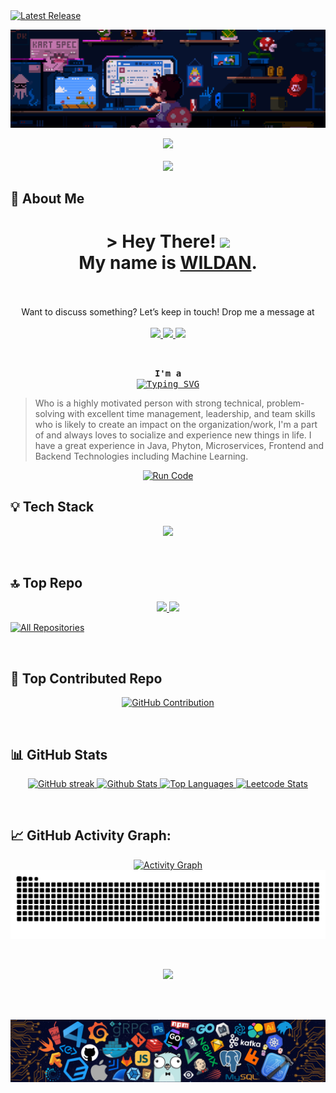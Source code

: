 <a href="https://github.com/Wildanae123/Wildanae123/releases" target="_blank">
  <img src="https://img.shields.io/github/v/release/Wildanae123/Wildanae123?style=for-the-badge&label=Latest%20Release&labelColor=141321&color=ff008c" alt="Latest Release" />
</a>

![alt text](Images/Mario-Bross-Banner.gif)
<p align="center" id="visitor-badge">
  <a href="https://u8views.com/github/Wildanae123">
    <img src="https://u8views.com/api/v1/github/profiles/104717412/views/day-week-month-total-count.svg">
  </a>
  <br/>
  <br/>
  <a href="https://github.com/Wildanae123?tab=followers" target="_blank">
    <img src="https://img.shields.io/github/followers/Wildanae123?label=Followers&style=for-the-badge&labelColor=141321&color=ff008c">
  </a>
</p>

## 🧑 About Me

<h1 align="center">
  &gt; Hey There! 
  <img src="https://media.giphy.com/media/hvRJCLFzcasrR4ia7z/giphy.gif" width="30px">
  <br/>
  My name is <b><ins>WILDAN</ins></b>.
  <br/>
  <br/>
</h1>

<p align="center">
Want to discuss something? Let’s keep in touch! Drop me a message at
  <br>
  <br>
  <a href="https://www.linkedin.com/in/wildan-andika-permana/" target="_blank">
    <img src="https://custom-icon-badges.demolab.com/badge/LinkedIn-0A66C2?style=for-the-badge&logo=linkedin-white&labelColor=141321&color=141321">
  </a>
  
  <a href="https://www.instagram.com/willldanae/" target="_blank">
    <img src="https://img.shields.io/badge/Instagram-fe4164?style=for-the-badge&logo=instagram&labelColor=141321&color=141321">
  </a>
  <a href="https://www.facebook.com/willldanae/" target="_blank">
    <img src="https://img.shields.io/badge/Facebook-20BEFF?style=for-the-badge&logo=facebook&labelColor=141321&color=141321">
  </a>
</p>
<br/>

<p align="center">
  <samp>
    <b>I'm a</b>
    <br/>
    <a href="https://git.io/typing-svg">
      <img src="https://readme-typing-svg.demolab.com?font=Laila&pause=1000&color=FF008C&center=true&vCenter=true&random=true&width=435&lines=Information+technology+support;Software+Developer;Programmer" alt="Typing SVG" />
    </a>
  </samp>
</p>


> Who is a highly motivated person with strong technical, problem-solving with excellent time management, leadership, and team skills who is likely to create an impact on the organization/work, I'm a part of and always loves to socialize and experience new things in life. I have a great experience in Java, Phyton, Microservices, Frontend and Backend Technologies including Machine Learning.

<p align="center">
  <a href="https://replit.com/@wildanaedev/MyProfile?v=1" target="_blank">
    <img src="https://img.shields.io/badge/Run%20My%20Code-ff008c?style=for-the-badge&labelColor=141321&color=ff008c&logo=python&logoColor=ff008c" alt="Run Code">
  </a>
</p>

## 💡 Tech Stack

<p align="center">
  <a href="https://skillicons.dev">
    <img src="https://skillicons.dev/icons?i=javascript,python,react,nodejs,tensorflow,mongodb,mysql,grafana,linux,aws,docker,kubernetes,figma&theme=dark&perline=5" />
  </a>
</p>
<br/>

## 🔝 Top Repo

<p align="center">
  <a href="https://github.com/Wildanae123/Proyek-Todo-Apps">
    <img src="https://github-readme-stats.vercel.app/api/pin/?username=Wildanae123&repo=Proyek-Todo-Apps&border_color=ee3e86&bg_color=141321&title_color=ee3e86&text_color=8bcecc&icon_color=7F3FBF" />
  </a>
  <a href="https://github.com/Wildanae123/Implementasi-Web-Storage">
    <img src="https://github-readme-stats.vercel.app/api/pin/?username=Wildanae123&repo=Implementasi-Web-Storage&border_color=ee3e86&bg_color=141321&title_color=ee3e86&text_color=8bcecc&icon_color=7F3FBF" />
  </a>
</p>
<p align="left">
  <a href="https://github.com/Wildanae123?tab=repositories" target="_blank"><img alt="All Repositories" title="All Repositories" src="https://custom-icon-badges.demolab.com/badge/-All%20Repositories-2962FF?style=for-the-badge&logoColor=ff008c&logo=fork&labelColor=141321&color=141321" /></a>
</p>
<br/>

## 👑 Top Contributed Repo

<p align="center">
  <a href="https://github.com/Wildanae123">
    <img src="https://github-profile-summary-cards.vercel.app/api/cards/profile-details?username=Wildanae123&theme=radical" alt="GitHub Contribution"/>
  </a>
</p>
<br/>

## 📊 GitHub Stats

<p align="center">
  <a href="https://github.com/Wildanae123">
    <img src="https://github-readme-streak-stats.herokuapp.com/?user=Wildanae123&theme=radical&border=ee3e86&background=141321&date_format=j%20M%5B%20Y%5D&order=3" alt="GitHub streak"/>
  </a>
  <a href="https://github.com/Wildanae123">
    <img src="https://denvercoder1-github-readme-stats.vercel.app/api?username=Wildanae123&show_icons=true&count_private=true&theme=radical&border_color=ee3e86&bg_color=141321&title_color=EE3E86&icon_color=F4D546" alt="Github Stats"/>
  </a>
  <a href="https://github.com/Wildanae123">
    <img src="https://denvercoder1-github-readme-stats.vercel.app/api/top-langs/?username=Wildanae123&langs_count=10&layout=compact&theme=radical&border_color=EE3E86&bg_color=141321&title_color=EE3E86&icon_color=F8D866" height="160px" width="49%" alt="Top Languages"/>
  </a>
  <a href="https://leetcode.com/Wildanae/">
    <img src="https://leetcode-stats.vercel.app/api?username=Wildanae&theme=Dark" alt="Leetcode Stats"/>
  </a>
</p>
<br/>

## 📈 GitHub Activity Graph:

<p align="center">
  <a href="https://github.com/Wildanae123">
    <img src="https://github-readme-activity-graph.vercel.app/graph?username=Wildanae123&radius=10&theme=dracula&area=true&order=5&custom_title=Wildanae123%20GitHub%20Activity%20Graph&bg_color=141321&color=8bcecc&title_color=ee3e86&line=ee3e86&point=8bcecc&area_color=ee3e86" alt="Activity Graph"/>
  </a>
  <picture>
    <source media="(prefers-color-scheme: dark)" srcset="https://raw.githubusercontent.com/Wildanae123/Wildanae123/output/snake-dark.svg" />
    <source media="(prefers-color-scheme: light)" srcset="https://raw.githubusercontent.com/Wildanae123/Wildanae123/output/snake.svg" />
    <img alt="Snake animation" src="https://raw.githubusercontent.com/Wildanae123/Wildanae123/output/snake.svg" />
  </picture>
</p>
<br/>

<p align="center">
  <img src="https://readme-daily-quotes.vercel.app/api?category=programming&type=horizontal&theme=radical&border_width=3&border_radius=20&border_color=ff008c&font=merienda">
</p>
<br/>
<br/>

![alt text](Images/AWS-Techstack-Banner.png)
